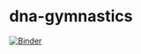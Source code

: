 # dna-gymnastics

[![Binder](http://mybinder.org/badge.svg)](http://mybinder.org:/repo/mandel01/dna-gymnastics)
